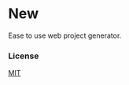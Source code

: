 # New

Ease to use web project generator.

### License

[MIT](https://github.com/Streamer272/new/blob/main/LICENSE)